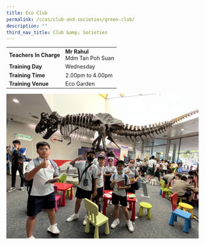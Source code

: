 ```yaml
---
title: Eco Club
permalink: /ccas/club-and-societies/green-club/
description: ""
third_nav_title: Club &amp; Societies
---
```

| |  | 
| -------- | -------- | 
| **Teachers In Charge**     | **Mr Rahul**<br>Mdm Tan Poh Suan     | 
|**Training Day**|Wednesday
|**Training Time**|2.00pm to 4.00pm
|**Training Venue**|Eco Garden

![](/images/eco2023.JPG)